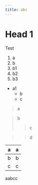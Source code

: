```yaml
---
title: abc
---
```


# Head 1

Test

1. a
1. b
1. b1
1. b2
1. b3

- a1
  - b
  - c

> a

> b
>> c

> > d

| a | a |
|----|----|
| b | b |
| c | c |

<code-example src="/abc"></code-example>a<live-example src="/def">abc</live-example>c
